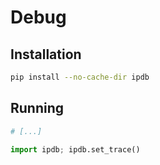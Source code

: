 # Debug

## Installation

```sh
pip install --no-cache-dir ipdb
```

## Running

```py
# [...]

import ipdb; ipdb.set_trace()
```
